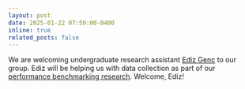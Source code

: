 ```yaml
---
layout: post
date: 2025-01-22 07:59:00-0400
inline: true
related_posts: false
---
```


We are welcoming undergraduate research assistant [Ediz Genc]() to our group. Ediz will be helping us with data collection as part of our [performance benchmarking research](https://www.icet-lab.eu/projects/jmh/). Welcome, Ediz!